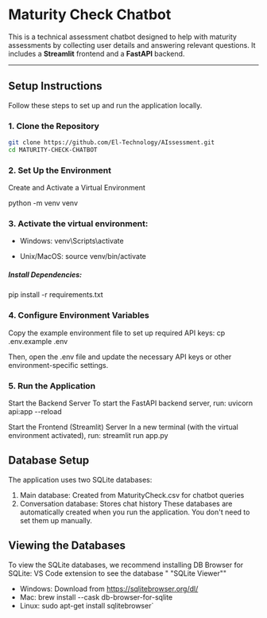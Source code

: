 # Maturity Check Chatbot

This is a technical assessment chatbot designed to help with maturity assessments by collecting user details and answering relevant questions. It includes a **Streamlit** frontend and a **FastAPI** backend.

---


## Setup Instructions

Follow these steps to set up and run the application locally.

### 1. Clone the Repository

```bash
git clone https://github.com/El-Technology/AIssessment.git
cd MATURITY-CHECK-CHATBOT
```

### 2. Set Up the Environment
Create and Activate a Virtual Environment

python -m venv venv

### 3. Activate the virtual environment:

- Windows: venv\Scripts\activate

- Unix/MacOS: source venv/bin/activate

##### Install Dependencies: 
pip install -r requirements.txt


### 4. Configure Environment Variables
Copy the example environment file to set up required API keys:
cp .env.example .env

Then, open the .env file and update the necessary API keys or other environment-specific settings.

### 5. Run the Application
Start the Backend Server
To start the FastAPI backend server, run:
uvicorn api:app --reload

Start the Frontend (Streamlit) Server
In a new terminal (with the virtual environment activated), run:
streamlit run app.py


## Database Setup
The application uses two SQLite databases:
1. Main database: Created from MaturityCheck.csv for chatbot queries
2. Conversation database: Stores chat history
These databases are automatically created when you run the application. You don't need to set them up manually.
## Viewing the Databases
To view the SQLite databases, we recommend installing DB Browser for SQLite:
VS Code extension to see the database " "SQLite Viewer""
- Windows: Download from https://sqlitebrowser.org/dl/
- Mac: brew install --cask db-browser-for-sqlite
- Linux: sudo apt-get install sqlitebrowser`
